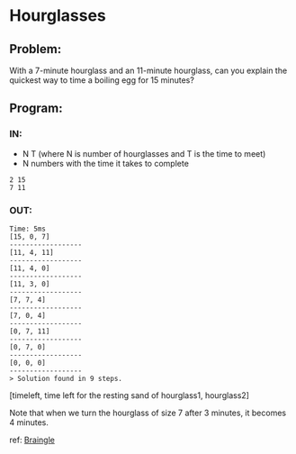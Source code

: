 # Hourglasses

## Problem:
With a 7-minute hourglass and an 11-minute hourglass, can you explain the quickest way to time a boiling egg for 15 minutes?

## Program:
### IN:
 * N T (where N is number of hourglasses and T is the time to meet)
 * N numbers with the time it takes to complete
```
2 15
7 11
```

### OUT:

```
Time: 5ms
[15, 0, 7]
------------------
[11, 4, 11]
------------------
[11, 4, 0]
------------------
[11, 3, 0]
------------------
[7, 7, 4]
------------------
[7, 0, 4]
------------------
[0, 7, 11]
------------------
[0, 7, 0]
------------------
[0, 0, 0]
------------------
> Solution found in 9 steps.
```
[timeleft, time left for the resting sand of hourglass1, hourglass2]

Note that when we turn the hourglass of size 7 after 3 minutes, it becomes 4 minutes.

ref: [Braingle](http://www.braingle.com/brainteasers/29696/hour-glass.html)
